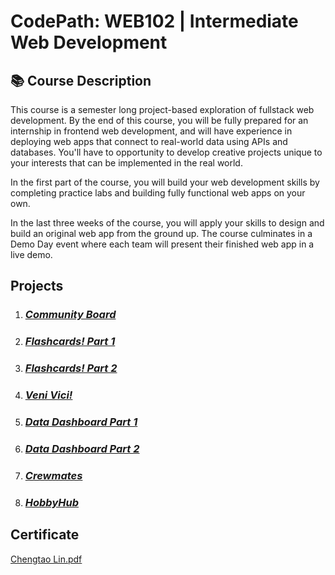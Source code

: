 # CodePath: WEB102 | Intermediate Web Development

## 📚 Course Description
This course is a semester long project-based exploration of fullstack web development. By the end of this course, you will be fully prepared for an internship in frontend web development, and will have experience in deploying web apps that connect to real-world data using APIs and databases. You'll have to opportunity to develop creative projects unique to your interests that can be implemented in the real world.

In the first part of the course, you will build your web development skills by completing practice labs and building fully functional web apps on your own.

In the last three weeks of the course, you will apply your skills to design and build an original web app from the ground up. The course culminates in a Demo Day event where each team will present their finished web app in a live demo.

## Projects

1. ### *[Community Board](https://github.com/TaoLyn838/Web102-spring/blob/main/Projects/communityboard)*
2. ### *[Flashcards! Part 1](https://github.com/TaoLyn838/Web102-spring/tree/main/Projects/flashcards)*
3. ### *[Flashcards! Part 2](https://github.com/TaoLyn838/Web102-spring/tree/main/Projects/flashcards-part2)*
4. ### *[Veni Vici!](https://github.com/TaoLyn838/Web102-spring/tree/main/Projects/veni-vici!)*
5. ### *[Data Dashboard Part 1](https://github.com/TaoLyn838/Web102-spring/tree/main/Projects/Datadashboards/Part-one/datadashboard)*
6. ### *[Data Dashboard Part 2](https://github.com/TaoLyn838/Web102-spring/tree/main/Projects/Datadashboards/Part-two/datadashboard)*
7. ### *[Crewmates](https://github.com/TaoLyn838/Web102-spring/tree/main/Projects/Crewmate)*
8. ### *[HobbyHub](https://github.com/TaoLyn838/Web102-spring/tree/main/Projects/HobbyHub)*

## Certificate
[Chengtao Lin.pdf](https://github.com/TaoLyn838/Web102-spring/blob/main/Chengtao%20Lin.pdf)
